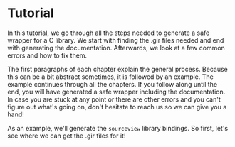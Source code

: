 # Tutorial
In this tutorial, we go through all the steps needed to generate a safe wrapper for a C library. We start with finding the .gir files needed and end with generating the documentation. Afterwards, we look at a few common errors and how to fix them.

The first paragraphs of each chapter explain the general process. Because this can be a bit abstract sometimes, it is followed by an example. The example continues through all the chapters. If you follow along until the end, you will have generated a safe wrapper including the documentation. In case you are stuck at any point or there are other errors and you can't figure out what's going on, don't hesitate to reach us so we can give you a hand!

As an example, we'll generate the `sourceview` library bindings. So first, let's see where we can get the .gir files for it!

[gir]: https://github.com/gtk-rs/gir

